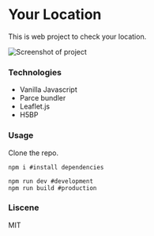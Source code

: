 # Your Location

This is web project to check your location.

![Screenshot of project](/yourlocation/img/Screenshot.png)

### Technologies
- Vanilla Javascript
- Parce bundler
- Leaflet.js
- H5BP

### Usage

Clone the repo.
```shell
npm i #install dependencies

npm run dev #development
npm run build #production
```


### Liscene 
MIT